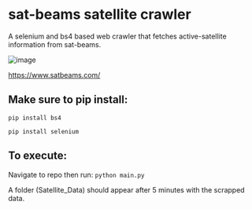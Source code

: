 # sat-beams satellite crawler
 A selenium and bs4 based web crawler that fetches active-satellite information from sat-beams.
 
![image](https://github.com/emmanuel-londono/sat-beams-satellite-crawler/assets/123216952/6db7f858-d18d-4f0a-aa36-77597f7ef195)

 https://www.satbeams.com/


## Make sure to pip install:

```pip install bs4```

```pip install selenium```

## To execute:
Navigate to repo then run:
```python main.py```

A folder (Satellite_Data) should appear after 5 minutes with the scrapped data.
